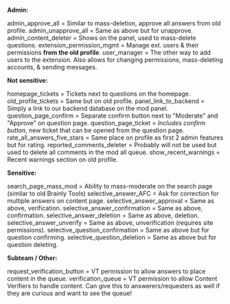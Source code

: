 **Admin:**

admin_approve_all = Similar to mass-deletion, approve all answers from old profile.
admin_unapprove_all = Same as above but for unapprove.
admin_content_deleter = Shows on the panel, used to mass-delete questions.
extension_permission_mgmt = Manage ext. users & their permissions **from the old profile**. 
user_manager = The other way to add users to the extension. Also allows for changing permissions, mass-deleting accounts, & sending messages.

**Not sensitive:**

homepage_tickets = Tickets next to questions on the homepage.
old_profile_tickets = Same but on old profile.
panel_link_to_backend = Simply a link to our backend database on the mod panel.
question_page_confirm = Separate confirm button next to "Moderate" and "Approve" on question page.
question_page_ticket = *Includes confirm button*, new ticket that can be opened from the question page.
rate_all_answers_five_stars = Same place on profile as first 2 admin features but for rating. 
reported_comments_deleter = Probably will not be used but used to delete all comments in the mod all queue.
show_recent_warnings = Recent warnings section on old profile.


**Sensitive:**

search_page_mass_mod = Ability to mass-moderate on the search page (similar to old Brainly Tools)
selective_answer_AFC = Ask for correction for multiple answers on content page.
selective_answer_approval = Same as above, verification.
selective_answer_confirmation = Same as above, confirmation.
selective_answer_deletion = Same as above, deletion.
selective_answer_unverify = Same as above, unverification (requires site permissions).
selective_question_confirmation = Same as above but for question confirming.
selective_question_deletion = Same as above but for question deleting.



**Subteam / Other:**

request_verification_button = VT permission to allow answers to place content in the queue.
verification_queue = VT permission to allow Content Verifiers to handle content. Can give this to answerers/requesters as well if they are curious and want to see the queue!
